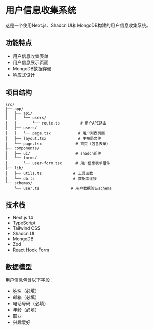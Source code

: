# 用户信息收集系统

这是一个使用Next.js、Shadcn UI和MongoDB构建的用户信息收集系统。

## 功能特点

- 用户信息收集表单
- 用户信息展示页面
- MongoDB数据存储
- 响应式设计

## 项目结构

```
src/
├── app/
│   ├── api/
│   │   └── users/
│   │       └── route.ts         # 用户API路由
│   ├── users/
│   │   └── page.tsx            # 用户列表页面
│   ├── layout.tsx              # 主布局文件
│   └── page.tsx               # 首页（包含表单）
├── components/
│   ├── ui/                    # shadcn组件
│   └── forms/
│       └── user-form.tsx      # 用户信息表单组件
├── lib/
│   ├── utils.ts              # 工具函数
│   └── db.ts                 # 数据库连接
└── schemas/
    └── user.ts              # 用户数据验证schema
```

## 技术栈

- Next.js 14
- TypeScript
- Tailwind CSS
- Shadcn UI
- MongoDB
- Zod
- React Hook Form

## 数据模型

用户信息包含以下字段：
- 姓名（必填）
- 邮箱（必填）
- 电话号码（必填）
- 年龄（必填）
- 职业
- 兴趣爱好

